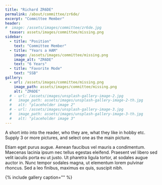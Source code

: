 ```yaml
---
title: "Richard ZR6DE"
permalink: /about/committee/zr6de/
excerpt: "Committee Member"
header:
#  image: /assets/images/committee/zr6de.jpg
  teaser: assets/images/committee/missing.png
sidebar:
  - title: "Position"
    text: "Committee Member"
  - title: "Years a HAM"
    image: /assets/images/committee/missing.png
    image_alt: "ZR6DE"
    text: "6 Years"
  - title: "Favorite Mode"
    text: "SSB"
gallery:
  - url: /assets/images/committee/missing.png
    image_path: assets/images/committee/missing.png
    alt: "ZR6DE"
  # - url: /assets/images/unsplash-gallery-image-2.jpg
  #   image_path: assets/images/unsplash-gallery-image-2-th.jpg
  #   alt: "placeholder image 2"
  # - url: /assets/images/unsplash-gallery-image-3.jpg
  #   image_path: assets/images/unsplash-gallery-image-3-th.jpg
  #   alt: "placeholder image 3"
---
```


A short into into the reader, who they are, what they like in hobby etc.
Supply 3 or more pictures, and select one as the main picture. 

Etiam eget purus augue. Aenean faucibus vel mauris a condimentum. Maecenas lacinia ipsum nec tellus egestas eleifend. Praesent vel libero sed velit iaculis porta eu ut justo. Ut pharetra ligula tortor, at sodales augue auctor in. Nunc tempor sodales magna, ut elementum lorem pulvinar rhoncus. Sed a leo finibus, maximus ex quis, suscipit nibh.

{% include gallery caption="" %}
